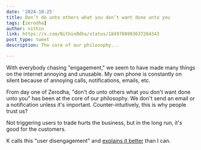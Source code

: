 ```yaml
---
date: '2024-10-25'
title: Don’t do unto others what you don’t want done unto you
tags: [zerodha]
author: nithin
link: https://x.com/Nithin0dha/status/1849708993637204343
post_type: tweet
description: The core of our philosophy...

---
```


With everybody chasing "engagement," we seem to have made many things on the internet annoying and unusable. My own phone is constantly on silent because of annoying calls, notifications, emails, etc.

From day one of Zerodha, "don't do unto others what you don't want done unto you" has been at the core of our philosophy. We don't send an email or a notification unless it's important. Counter-intuitively, this is why people trust us? 

Not triggering users to trade hurts the business, but in the long run, it's good for the customers.

K calls this "user disengagement" and [explains it better](https://zerodha.tech/blog/user-disengagement/) than I can.
